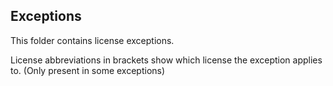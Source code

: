 ## Exceptions

This folder contains license exceptions.

License abbreviations in brackets show which license the exception applies to. (Only present in some exceptions)